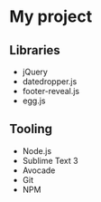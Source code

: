 # My project
## Libraries
- jQuery
- datedropper.js
- footer-reveal.js
- egg.js
## Tooling
- Node.js
- Sublime Text 3
- Avocade
- Git
- NPM
